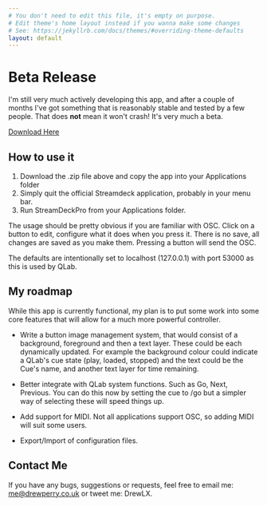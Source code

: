 ```yaml
---
# You don't need to edit this file, it's empty on purpose.
# Edit theme's home layout instead if you wanna make some changes
# See: https://jekyllrb.com/docs/themes/#overriding-theme-defaults
layout: default
---
```


# Beta Release

I'm still very much actively developing this app, and after a couple of months I've got something that is reasonably stable and tested by a few people. That does **not** mean it won't crash! It's very much a beta.

[Download Here](https://github.com/DrewLX/StreamdeckPro/releases)

## How to use it

1. Download the .zip file above and copy the app into your Applications folder
2. Simply quit the official Streamdeck application, probably in your menu bar.
3. Run StreamDeckPro from your Applications folder.

The usage should be pretty obvious if you are familiar with OSC. Click on a button to edit, configure what it does when you press it. There is no save, all changes are saved as you make them. Pressing a button will send the OSC.

The defaults are intentionally set to localhost (127.0.0.1) with port 53000 as this is used by QLab.

## My roadmap

While this app is currently functional, my plan is to put some work into some core features that will allow for a much more powerful controller.

* Write a button image management system, that would consist of a background, foreground and then a text layer. These could be each dynamically updated. For example the background colour could indicate a QLab's cue state (play, loaded, stopped) and the text could be the Cue's name, and another text layer for time remaining.

* Better integrate with QLab system functions. Such as Go, Next, Previous. You can do this now by setting the cue to /go but a simpler way of selecting these will speed things up.

* Add support for MIDI. Not all applications support OSC, so adding MIDI will suit some users.

* Export/Import of configuration files.

## Contact Me

If you have any bugs, suggestions or requests, feel free to email me: me@drewperry.co.uk or tweet me: DrewLX.
